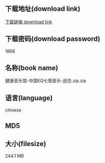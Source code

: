 ## 下载地址(download link)
[下载链接 download link](https://tutu365.netlify.app/?s=%E5%81%A5%E5%BA%B7%E9%9F%B3%E4%B9%90%E9%A6%86-%E4%B8%AD%E5%9B%BDEQ%E4%B8%83%E6%83%85%E9%9F%B3%E4%B9%90-%E9%80%82%E6%81%90.zip)

## 下载密码(download password)
1866

## 名称(book name)
健康音乐馆-中国EQ七情音乐-适恐.zip.zip

## 语言(language)
chinese

## MD5


## 大小(filesize)
244.1 MB
